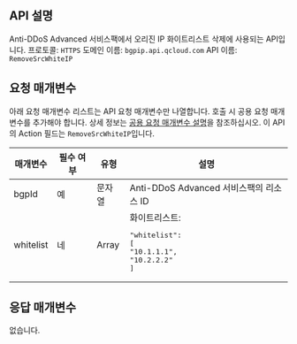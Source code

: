 

## API 설명
Anti-DDoS Advanced 서비스팩에서 오리진 IP 화이트리스트 삭제에 사용되는 API입니다.
프로토콜: `HTTPS`
도메인 이름: `bgpip.api.qcloud.com`
API 이름: `RemoveSrcWhiteIP`

## 요청 매개변수
아래 요청 매개변수 리스트는 API 요청 매개변수만 나열합니다. 호출 시 공용 요청 매개변수를 추가해야 합니다. 상세 정보는 [공용 요청 매개변수 설명](https://cloud.tencent.com/document/product/1014/31224)을 참조하십시오. 이 API의 Action 필드는 `RemoveSrcWhiteIP`입니다.

| 매개변수 | 필수 여부 | 유형 | 설명 |
|---------|---------|---------|---------|
| bgpId | 예 | 문자열 | Anti-DDoS Advanced 서비스팩의 리소스 ID |
| whitelist | 네 | Array | 화이트리스트: <pre>"whitelist": [</br>"10.1.1.1",</br>"10.2.2.2"</br>]</pre> |

## 응답 매개변수
없습니다.

